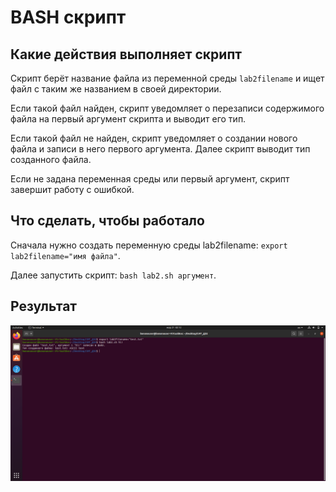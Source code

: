 # BASH скрипт
## Какие действия выполняет скрипт
<p>Скрипт берёт название файла из переменной среды <code>lab2filename</code> и ищет файл с таким же названием в своей директории.</p>
<p>Если такой файл найден, скрипт уведомляет о перезаписи содержимого файла на первый аргумент скрипта и выводит его тип.</p>
<p>Если такой файл не найден, скрипт уведомляет о создании нового файла и записи в него первого аргумента. Далее скрипт выводит тип созданного файла.</p>
<p>Если не задана переменная среды или первый аргумент, скрипт завершит работу с ошибкой.</p>

## Что сделать, чтобы работало
<p>Сначала нужно создать переменную среды lab2filename: <code>export lab2filename="имя файла"</code>.</p>
<p>Далее запустить скрипт: <code>bash lab2.sh аргумент</code>.</p>

## Результат
<img src="screenshot.png">
